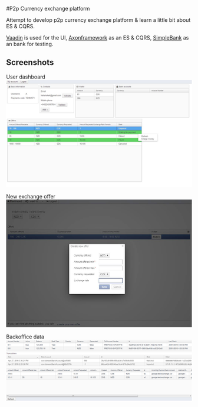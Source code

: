 #P2p Currency exchange platform

Attempt to develop p2p currency exchange platform & learn a little bit about ES & CQRS.

[Vaadin](https://vaadin.com/) is used for the UI, [Axonframework](http://www.axonframework.org/) as an ES & CQRS, [SimpleBank](https://github.com/promne/simple.bank) as an bank for testing.

## Screenshots

User dashboard
![userDashboard](preview_user_dashboard.png "User dashboard")

New exchange offer
![newOffer](preview_create_offer.png "Create offer")

Backoffice data
![backofficeView](preview_backoffice.png "Backoffice")
